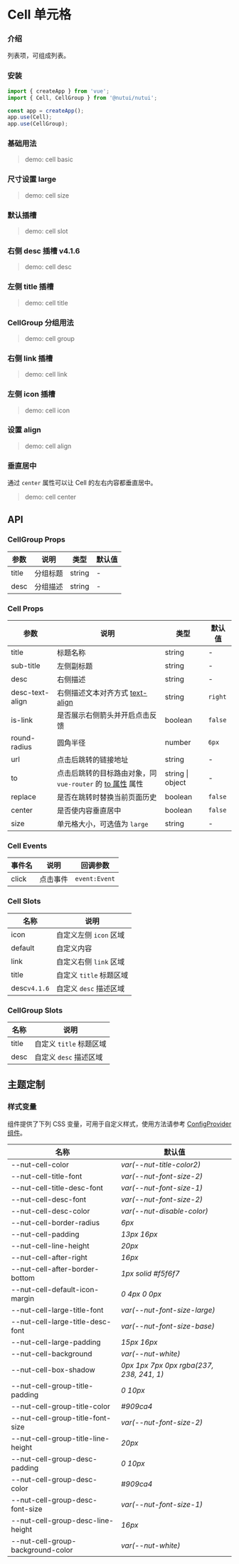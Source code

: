# Cell 单元格

### 介绍

列表项，可组成列表。

### 安装

```js
import { createApp } from 'vue';
import { Cell, CellGroup } from '@nutui/nutui';

const app = createApp();
app.use(Cell);
app.use(CellGroup);
```

### 基础用法

> demo: cell basic

### 尺寸设置 large

> demo: cell size

### 默认插槽

> demo: cell slot

### 右侧 desc 插槽 v4.1.6

> demo: cell desc

### 左侧 title 插槽

> demo: cell title

### CellGroup 分组用法

> demo: cell group

### 右侧 link 插槽

> demo: cell link

### 左侧 icon 插槽

> demo: cell icon

### 设置 align

> demo: cell align

### 垂直居中

通过 `center` 属性可以让 Cell 的左右内容都垂直居中。

> demo: cell center

## API

### CellGroup Props

| 参数 | 说明 | 类型 | 默认值 |
| --- | --- | --- | --- |
| title | 分组标题 | string | - |
| desc | 分组描述 | string | - |

### Cell Props

| 参数 | 说明 | 类型 | 默认值 |
| --- | --- | --- | --- |
| title | 标题名称 | string | - |
| sub-title | 左侧副标题 | string | - |
| desc | 右侧描述 | string | - |
| desc-text-align | 右侧描述文本对齐方式 [text-align](https://www.w3school.com.cn/cssref/pr_text_text-align.asp) | string | `right` |
| is-link | 是否展示右侧箭头并开启点击反馈 | boolean | `false` |
| round-radius | 圆角半径 | number | `6px` |
| url | 点击后跳转的链接地址 | string | - |
| to | 点击后跳转的目标路由对象，同 `vue-router` 的 [to 属性](https://router.vuejs.org/zh/api/#to) 属性 | string \| object | - |
| replace | 是否在跳转时替换当前页面历史 | boolean | `false` |
| center | 是否使内容垂直居中 | boolean | `false` |
| size | 单元格大小，可选值为 `large` | string | - |

### Cell Events

| 事件名 | 说明 | 回调参数 |
| --- | --- | --- |
| click | 点击事件 | `event:Event` |

### Cell Slots

| 名称 | 说明 |
| --- | --- |
| icon | 自定义左侧 `icon` 区域 |
| default | 自定义内容 |
| link | 自定义右侧 `link` 区域 |
| title | 自定义 `title` 标题区域 |
| desc`v4.1.6` | 自定义 `desc` 描述区域 |

### CellGroup Slots

| 名称 | 说明 |
| --- | --- |
| title | 自定义 `title` 标题区域 |
| desc | 自定义 `desc` 描述区域 |

## 主题定制

### 样式变量

组件提供了下列 CSS 变量，可用于自定义样式，使用方法请参考 [ConfigProvider 组件](#/zh-CN/component/configprovider)。

| 名称 | 默认值 |
| --- | --- |
| --nut-cell-color | _var(--nut-title-color2)_ |
| --nut-cell-title-font | _var(--nut-font-size-2)_ |
| --nut-cell-title-desc-font | _var(--nut-font-size-1)_ |
| --nut-cell-desc-font | _var(--nut-font-size-2)_ |
| --nut-cell-desc-color | _var(--nut-disable-color)_ |
| --nut-cell-border-radius | _6px_ |
| --nut-cell-padding | _13px 16px_ |
| --nut-cell-line-height | _20px_ |
| --nut-cell-after-right | _16px_ |
| --nut-cell-after-border-bottom | _1px solid #f5f6f7_ |
| --nut-cell-default-icon-margin | _0 4px 0 0px_ |
| --nut-cell-large-title-font | _var(--nut-font-size-large)_ |
| --nut-cell-large-title-desc-font | _var(--nut-font-size-base)_ |
| --nut-cell-large-padding | _15px 16px_ |
| --nut-cell-background | _var(--nut-white)_ |
| --nut-cell-box-shadow | _0px 1px 7px 0px rgba(237, 238, 241, 1)_ |
| --nut-cell-group-title-padding | _0 10px_ |
| --nut-cell-group-title-color | _#909ca4_ |
| --nut-cell-group-title-font-size | _var(--nut-font-size-2)_ |
| --nut-cell-group-title-line-height | _20px_ |
| --nut-cell-group-desc-padding | _0 10px_ |
| --nut-cell-group-desc-color | _#909ca4_ |
| --nut-cell-group-desc-font-size | _var(--nut-font-size-1)_ |
| --nut-cell-group-desc-line-height | _16px_ |
| --nut-cell-group-background-color | _var(--nut-white)_ |
